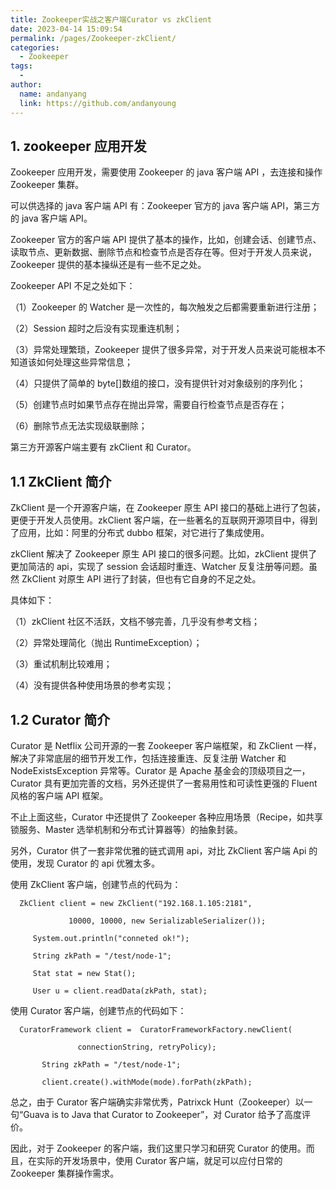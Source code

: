 ```yaml
---
title: Zookeeper实战之客户端Curator vs zkClient
date: 2023-04-14 15:09:54
permalink: /pages/Zookeeper-zkClient/
categories:
  - Zookeeper
tags:
  -
author:
  name: andanyang
  link: https://github.com/andanyoung
---
```


## 1. **zookeeper 应用开发**

Zookeeper 应用开发，需要使用 Zookeeper 的 java 客户端 API ，去连接和操作 Zookeeper 集群。

可以供选择的 java 客户端 API 有：Zookeeper 官方的 java 客户端 API，第三方的 java 客户端 API。

Zookeeper 官方的客户端 API 提供了基本的操作，比如，创建会话、创建节点、读取节点、更新数据、删除节点和检查节点是否存在等。但对于开发人员来说，Zookeeper 提供的基本操纵还是有一些不足之处。

Zookeeper API 不足之处如下：

（1）Zookeeper 的 Watcher 是一次性的，每次触发之后都需要重新进行注册；

（2）Session 超时之后没有实现重连机制；

（3）异常处理繁琐，Zookeeper 提供了很多异常，对于开发人员来说可能根本不知道该如何处理这些异常信息；

（4）只提供了简单的 byte[]数组的接口，没有提供针对对象级别的序列化；

（5）创建节点时如果节点存在抛出异常，需要自行检查节点是否存在；

（6）删除节点无法实现级联删除；

第三方开源客户端主要有 zkClient 和 Curator。

## 1.1 ZkClient 简介

ZkClient 是一个开源客户端，在 Zookeeper 原生 API 接口的基础上进行了包装，更便于开发人员使用。zkClient 客户端，在一些著名的互联网开源项目中，得到了应用，比如：阿里的分布式 dubbo 框架，对它进行了集成使用。

zkClient 解决了 Zookeeper 原生 API 接口的很多问题。比如，zkClient 提供了更加简洁的 api，实现了 session 会话超时重连、Watcher 反复注册等问题。虽然 ZkClient 对原生 API 进行了封装，但也有它自身的不足之处。

具体如下：

（1）zkClient 社区不活跃，文档不够完善，几乎没有参考文档；

（2）异常处理简化（抛出 RuntimeException）；

（3）重试机制比较难用；

（4）没有提供各种使用场景的参考实现；

## 1.2 Curator 简介

Curator 是 Netflix 公司开源的一套 Zookeeper 客户端框架，和 ZkClient 一样，解决了非常底层的细节开发工作，包括连接重连、反复注册 Watcher 和 NodeExistsException 异常等。Curator 是 Apache 基金会的顶级项目之一，Curator 具有更加完善的文档，另外还提供了一套易用性和可读性更强的 Fluent 风格的客户端 API 框架。

不止上面这些，Curator 中还提供了 Zookeeper 各种应用场景（Recipe，如共享锁服务、Master 选举机制和分布式计算器等）的抽象封装。

另外，Curator 供了一套非常优雅的链式调用 api，对比 ZkClient 客户端 Api 的使用，发现 Curator 的 api 优雅太多。

使用 ZkClient 客户端，创建节点的代码为：

```
  ZkClient client = new ZkClient("192.168.1.105:2181",

             10000, 10000, new SerializableSerializer());

     System.out.println("conneted ok!");

     String zkPath = "/test/node-1";

     Stat stat = new Stat();

     User u = client.readData(zkPath, stat);
```

使用 Curator 客户端，创建节点的代码如下：

```
  CuratorFramework client =  CuratorFrameworkFactory.newClient(

               connectionString, retryPolicy);

       String zkPath = "/test/node-1";

       client.create().withMode(mode).forPath(zkPath);
```

总之，由于 Curator 客户端确实非常优秀，Patrixck Hunt（Zookeeper）以一句“Guava is to Java that Curator to Zookeeper”，对 Curator 给予了高度评价。

因此，对于 Zookeeper 的客户端，我们这里只学习和研究 Curator 的使用。而且，在实际的开发场景中，使用 Curator 客户端，就足可以应付日常的 Zookeeper 集群操作需求。
